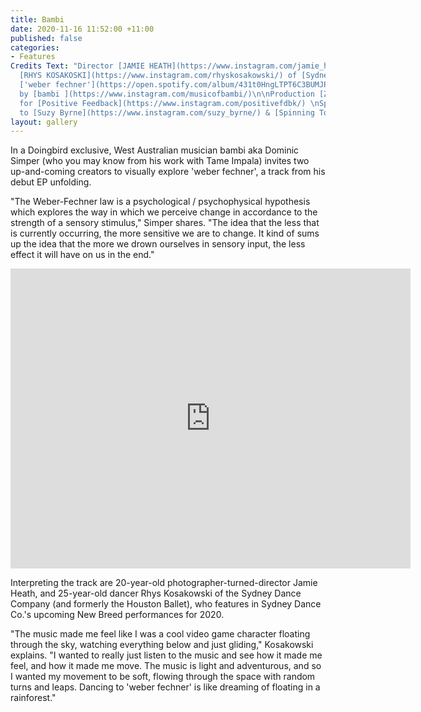 ```yaml
---
title: Bambi
date: 2020-11-16 11:52:00 +11:00
published: false
categories:
- Features
Credits Text: "Director [JAMIE HEATH](https://www.instagram.com/jamie_heath/) Dancer
  [RHYS KOSAKOSKI](https://www.instagram.com/rhyskosakowski/) of [Sydney Dance Company](https://www.instagram.com/sydneydanceco/)\n\nTrack
  ['weber fechner'](https://open.spotify.com/album/431t0HngLTPT6C3BUMJP1j?highlight=spotify:track:7EDASteztefYPZV2Hsj7Os)
  by [bambi ](https://www.instagram.com/musicofbambi/)\n\nProduction [Zac Bayly](https://www.instagram.com/zacbayly/)
  for [Positive Feedback](https://www.instagram.com/positivefdbk/) \nSpecial thanks
  to [Suzy Byrne](https://www.instagram.com/suzy_byrne/) & [Spinning Top](https://www.instagram.com/spinningtopmusic/)\n\n"
layout: gallery
---
```


In a Doingbird exclusive, West Australian musician bambi aka Dominic Simper (who you may know from his work with Tame Impala) invites two up-and-coming creators to visually explore 'weber fechner', a track from his debut EP unfolding.

"The Weber-Fechner law is a psychological / psychophysical hypothesis which explores the way in which we perceive change in accordance to the strength of a sensory stimulus," Simper shares. "The idea that the less that is currently occurring, the more sensitive we are to change. It kind of sums up the idea that the more we drown ourselves in sensory input, the less effect it will have on us in the end." 

<iframe src="https://player.vimeo.com/video/480109746" width="640" height="480" frameborder="0" allow="autoplay; fullscreen" allowfullscreen></iframe>


Interpreting the track are 20-year-old photographer-turned-director Jamie Heath, and 25-year-old dancer Rhys Kosakowski of the Sydney Dance Company (and formerly the Houston Ballet), who features in Sydney Dance Co.'s upcoming New Breed performances  for 2020. 

"The music made me feel like I was a cool video game character floating through the sky, watching everything below and just gliding," Kosakowski explains. "I wanted to really just listen to the music and see how it made me feel, and how it made me move. The music is light and adventurous, and so I wanted my movement to be soft, flowing through the space with random turns and leaps. Dancing to 'weber fechner' is like dreaming of floating in a rainforest." 